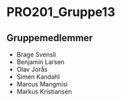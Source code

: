 # PRO201_Gruppe13
## Gruppemedlemmer
- Brage Svensli
- Benjamin Larsen
- Olav Jorås
- Simen Kandahl
- Marcus Mangmisi
- Markus Kristiansen
 

